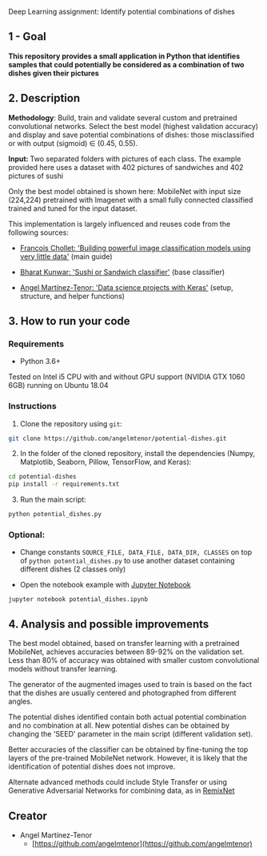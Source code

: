  Deep Learning assignment: Identify potential combinations of dishes

## 1 - Goal

<b> This repository provides a small application in Python that identifies samples that could potentially be considered as a combination of two dishes given their pictures </b>

## 2. Description 

<b>Methodology</b>: Build, train and validate several custom and pretrained convolutional networks. Select the best model (highest validation accuracy) and display and save potential combinations of dishes: those misclassified or with output (sigmoid) ∈ (0.45, 0.55).

<b> Input: </b> Two separated folders with pictures of each class. The example provided here uses a dataset with 402 pictures of sandwiches and 402 pictures of sushi

Only the best model obtained is shown here: MobileNet with input size (224,224) pretrained with Imagenet with a small fully connected classified trained and tuned for the input dataset.

This implementation is largely influenced and reuses code from the following sources:

- [Francois Chollet: 'Building powerful image classification models using very little data'](https://blog.keras.io/building-powerful-image-classification-models-using-very-little-data.html)  (main guide)

- [Bharat Kunwar: 'Sushi or Sandwich classifier'](https://github.com/brtknr/SushiSandwichClassifier/blob/master/sushi-or-sandwich-keras.ipynb) (base classifier)

- [Angel Martínez-Tenor: 'Data science projects with Keras'](https://github.com/angelmtenor/data-science-keras) (setup, structure, and helper functions)

## 3. How to run your code 

### Requirements
- Python 3.6+

Tested on Intel i5 CPU with and without GPU support (NVIDIA GTX 1060 6GB) running on Ubuntu 18.04


### Instructions

1. Clone the repository using `git`: 
``` sh
git clone https://github.com/angelmtenor/potential-dishes.git
```


2. In the folder of the cloned repository, install the dependencies (Numpy, Matplotlib, Seaborn, Pillow, TensorFlow, and Keras):
``` sh 
cd potential-dishes
pip install -r requirements.txt
```

3. Run the main script:
``` sh 
python potential_dishes.py
```

### Optional: 
* Change constants `SOURCE_FILE, DATA_FILE, DATA_DIR, CLASSES` on top of `python potential_dishes.py` to use another dataset containing different dishes (2 classes only)

* Open the notebook example with [Jupyter Notebook](http://jupyter.readthedocs.io/en/latest/install.html)
```
jupyter notebook potential_dishes.ipynb
```


## 4. Analysis and possible improvements

The best model obtained, based on transfer learning with a pretrained MobileNet, achieves accuracies between 89-92% on the validation set. Less than 80% of accuracy was obtained with smaller custom convolutional models without transfer learning.

The generator of the augmented images used to train is based on the fact that the dishes are usually centered and photographed from different angles.

The potential dishes identified contain both actual potential combination and no combination at all. New potential dishes can be obtained by changing the 'SEED' parameter in the main script (different validation set).

Better accuracies of the classifier can be obtained by fine-tuning the top layers of the pre-trained MobileNet network. However, it is likely that the identification of potential dishes does not improve. 

Alternate advanced methods could include Style Transfer or using Generative Adversarial Networks for combining data, as in [RemixNet](https://ieeexplore.ieee.org/document/7889574)

## Creator

* Angel Martínez-Tenor
    - [https://github.com/angelmtenor](https://github.com/angelmtenor)
